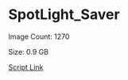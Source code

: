 # SpotLight_Saver

Image Count: 1270

Size: 0.9 GB

[Script Link](https://github.com/liuyal/Archive/blob/master/Python/Utilities/Miscellaneous/spotlight_saver.py)
